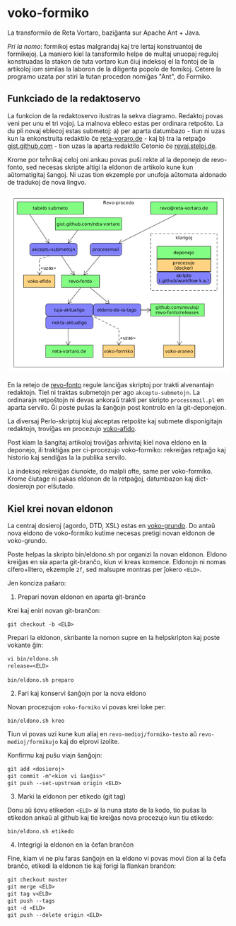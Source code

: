 # voko-formiko
La transformilo de Reta Vortaro, baziĝanta sur Apache Ant + Java.

*Pri la nomo*: formikoj estas malgrandaj kaj tre lertaj konstruantoj de formikejoj. La 
maniero kiel la tansformilo helpe de multaj unuopaj reguloj konstruadas la
stakon de tuta vortaro kun ĉiuj indeksoj el la fontoj de la artikoloj iom similas
la laboron de la diligenta popolo de fomikoj. 
Cetere la programo uzata por stiri la tutan procedon nomiĝas "Ant", do Formiko.

## Funkciado de la redaktoservo

La funkcion de la redaktoservo ilustras la sekva diagramo. Redaktoj povas veni per unu el tri vojoj. La malnova ebleco estas per ordinara retpoŝto. La du pli novaj eblecoj estas submetoj: a) per aparta datumbazo - tiun ni uzas kun la enkonstruita redaktilo ĉe [reta-voraro.de](https://reta-voraro.de) - kaj b) tra la retpaĝo [gist.github.com](https://gist.github.com/reta-vortaro) - tion uzas la aparta redaktilo Cetonio ĉe [revaj.steloj.de](https://revaj.steloj.de/).

Krome por teĥnikaj celoj oni ankau povas puŝi rekte al la deponejo de revo-fonto, sed necesas skripte altigi la eldonon de artikolo kune kun aŭtomatigitaj ŝangoj. Ni uzas tion ekzemple por unufoja aŭtomata aldonado de tradukoj de nova lingvo.

![Revo-procedo](Revoprocedo.png)

En la retejo de [revo-fonto](https://github.com/revuloj/revo-fonto/actions) regule lanciĝas skriptoj por trakti alvenantajn redaktojn. Tiel ni traktas submetojn per ago `akceptu-submetojn`. La ordinarajn retpoŝtojn ni devas ankoraŭ trakti per skripto `processmail.pl` en aparta servilo. Ĝi poste puŝas la ŝanĝojn post kontrolo en la git-deponejon.

La diversaj Perlo-skriptoj kiuj akceptas retpoŝte kaj submete disponigitajn redaktojn, troviĝas en 
procezujo [voko-afido](https://github.com/revuloj/voko-afido).

Post kiam la ŝangitaj artikoloj troviĝas arĥivitaj kiel nova eldono en la deponejo, ili traktiĝas per ci-procezujo voko-formiko: rekreiĝas retpaĝo kaj historio kaj sendiĝas la la publika servilo.

La indeksoj rekreiĝas ĉiunokte, do malpli ofte, same per voko-formiko. Krome ĉiutage ni pakas eldonon de la retpaĝoj, datumbazon kaj dict-dosierojn por elŝutado.

## Kiel krei novan eldonon

La centraj dosieroj (agordo, DTD, XSL) estas en [voko-grundo](https://github.com/revuloj/voko-grundo). Do antaŭ nova eldono de voko-formiko kutime necesas pretigi novan eldonon de voko-grundo.

Poste helpas la skripto bin/eldono.sh por organizi la novan eldonon. Eldono kreiĝas en sia aparta git-branĉo, kiun vi kreas komence. Eldonojn ni nomas cifero+litero, ekzemple `2f`, sed malsupre montras per ĵokero `<ELD>`.

Jen konciza paŝaro:

1. Prepari novan eldonon en aparta git-branĉo

Krei kaj eniri novan git-branĉon:
```
git checkout -b <ELD>
```

Prepari la eldonon, skribante la nomon supre en la helpskripton kaj poste vokante ĝin:
```
vi bin/eldono.sh
release=<ELD>

bin/eldono.sh preparo
```

2. Fari kaj konservi ŝanĝojn por la nova eldono

Novan procezujon `voko-formiko` vi povas krei loke per:
```
bin/eldono.sh kreo
```

Tiun vi povas uzi kune kun aliaj en `revo-medioj/formiko-testo`
aŭ `revo-medioj/formikujo` kaj do elprovi izolite.

Konfirmu kaj puŝu viajn ŝanĝojn:
```
git add <dosieroj>
git commit -m"<kion vi ŝanĝis>"
git push --set-upstream origin <ELD>
```

3. Marki la eldonon per etikedo (git tag)

Donu aŭ ŝovu etikedon `<ELD>` al la nuna stato de la kodo,
tio puŝas la etikedon ankaŭ al github kaj tie kreiĝas nova procezujo kun tiu etikedo:
```
bin/eldono.sh etikedo
```

4. Integrigi la eldonon en la ĉefan branĉon

Fine, kiam vi ne plu faras ŝanĝojn en la eldono vi povas movi ĉion al la ĉefa branĉo, 
etikedi la eldonon tie kaj forigi la flankan branĉon:
```
git checkout master
git merge <ELD>
git tag v<ELD>
git push --tags
git -d <ELD>
git push --delete origin <ELD>
```

